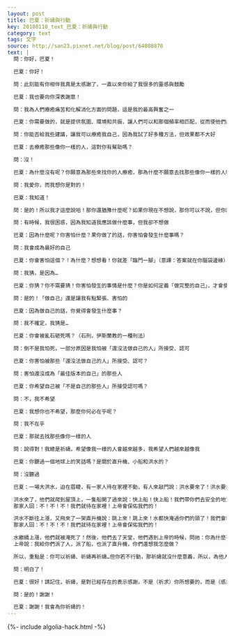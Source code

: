 ```yaml
---
layout: post
title: 巴夏：祈禱與行動
key: 20180110_text_巴夏：祈禱與行動
category: text
tags: 文字
source: http://san23.pixnet.net/blog/post/64088878
text: |
  問：你好，巴夏！

  巴夏：你好！

  問：此刻能有你相伴我真是太感謝了，一直以來你給了我很多的靈感與鼓勵

  巴夏：我也要向你深表謝意！

  問：我為人們療癒痛苦和化解消化方面的問題，這是我的最高興奮之一

  巴夏：你需要做的，就是提供氛圍、環境和共振，讓人們可以和那個頻率相匹配，從而使他們療癒自己，這就是所謂的「療癒」

  問：你能否給我些建議，讓我可以療癒我自己，因為我試了好多種方法，但效果都不大好

  巴夏：去療癒那些像你一樣的人，這對你有幫助嗎？

  問：沒！

  巴夏：為什麼沒有呢？你願意為那些來找你的人療癒，那為什麼不願意去找那些像你一樣的人呢？對於這個問題，你如何回答？

  問：我愛你，而我想你是對的！

  巴夏：我知道！

  問：是的！所以我才這麼說哈！那你還猶豫什麼呢？如果你現在不想說，那你可以不說，但你說了的話，對你會有好處的，所以，要看你自己

  問：有時候，我很困惑，因為我知道我應該做什麼事，但我卻不想做

  巴夏：因為什麼呢？你害怕什麼？果你做了的話，你害怕會發生什麼事嗎？

  問：我會成為最好的自己

  巴夏：你會害怕這個？！為什麼？想想看！你就差「臨門一腳」（意譯：答案就在你腦袋邊緣）

  問：我猜，是因為…

  巴夏：你猜？你不需要猜！你害怕發生的事情是什麼？你是如何定義「做完整的自己」，才會使你猶豫不決的？或許你對「做完整的自己」的真正的定義還不明確所以才會讓你猶豫不決

  問：是的！「做自己」還是讓我有點緊張、害怕的

  巴夏：因為做自己的話，你覺得會發生什麼事？

  問：我不確定，我猜是…

  巴夏：你會被亂石砸死嗎？（石刑，伊斯蘭教的一種刑法）

  問：倒不是我怕死，一部分原因是我怕被「還沒法做自己的人」所接受、認可

  巴夏：你害怕被那些「還沒法做自己的人」所接受、認可？

  問：害怕還沒成為「最佳版本的自己」的那些人

  巴夏：你希望自己被「不是自己的那些人」所接受認可嗎？

  問：不，我不希望

  巴夏：我想你也不希望，那麼你何必在乎呢？

  問：我不在乎

  巴夏：那就去找那些像你一樣的人

  問：說得對！我總是祈禱，希望像我一樣的人會越來越多，我希望人們越來越像我

  巴夏：你聽過一個地球上的笑話嗎？是關於直升機、小船和洪水的？

  問：沒聽過

  巴夏：一場大洪水，迫在眉睫，有一家人待在家裡不動，有人來敲門說：洪水要來了！洪水要來了！快走！，那家人回：不！不！不！我們就待在家裡！我們很安全！上帝會保佑我們！

  洪水來了，他們就爬到屋頂上，一隻船開了過來說：快上船！快上船！我們帶你們去安全的地方！
  那家人回：不！不！不！我們就待在家裡！上帝會保佑我們的！

  洪水不斷往上漲，又飛來了一架直升機說：跳上來！跳上來！水都快淹過你們的頭了！我們會救你們，帶你們去安全地帶的！
  那家人回：不！不！不！我們就待在家裡！上帝會保佑我們的！

  水繼續上漲，他們就被淹死了！然後，他們去了天堂，他們遇到上帝的時候，問祂：你為什麼不保護我們？你為什麼不救我們？
  上帝說：我給你們派了人，派了船，也派了直升機，你們還想我怎麼做？

  所以，重點是：你可以祈禱、祈禱再祈禱…但你若不行動，那祈禱就沒什麼意義，所以，為他人祈禱？這很好！但也要做些事情（準備工作），去見一些人，要採取行動，行動，是祈禱的最純淨的形態，明白嗎？

  問：明白了！

  巴夏：很好！請記住，祈禱，是對已經存在的表示感謝，不是（祈求）你所想要的，而是（感恩）你已經擁有的，當你處在感恩的狀態，你就在（神的）恩典之中，當你在恩典的狀態，你依禱告而行，你，通過行動，那你就是禱告本身，只有這樣才能創造不同的未來，這對你有幫助嗎？

  問：是的！謝謝！

  巴夏：謝謝！我會為你祈禱的！
---
```


{%- include algolia-hack.html -%}
